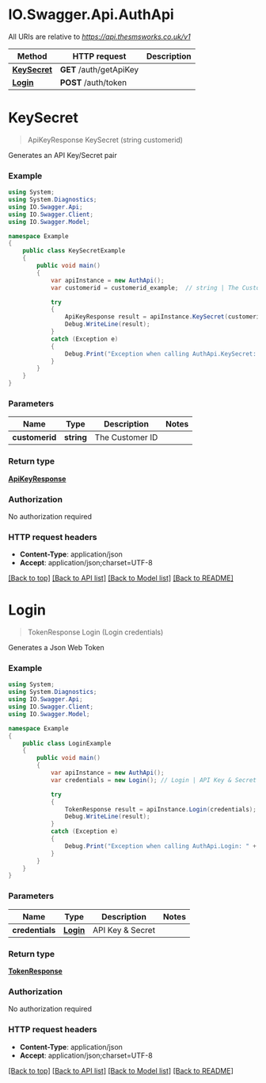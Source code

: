 # IO.Swagger.Api.AuthApi

All URIs are relative to *https://api.thesmsworks.co.uk/v1*

Method | HTTP request | Description
------------- | ------------- | -------------
[**KeySecret**](AuthApi.md#keysecret) | **GET** /auth/getApiKey | 
[**Login**](AuthApi.md#login) | **POST** /auth/token | 


<a name="keysecret"></a>
# **KeySecret**
> ApiKeyResponse KeySecret (string customerid)



Generates an API Key/Secret pair

### Example
```csharp
using System;
using System.Diagnostics;
using IO.Swagger.Api;
using IO.Swagger.Client;
using IO.Swagger.Model;

namespace Example
{
    public class KeySecretExample
    {
        public void main()
        {
            var apiInstance = new AuthApi();
            var customerid = customerid_example;  // string | The Customer ID

            try
            {
                ApiKeyResponse result = apiInstance.KeySecret(customerid);
                Debug.WriteLine(result);
            }
            catch (Exception e)
            {
                Debug.Print("Exception when calling AuthApi.KeySecret: " + e.Message );
            }
        }
    }
}
```

### Parameters

Name | Type | Description  | Notes
------------- | ------------- | ------------- | -------------
 **customerid** | **string**| The Customer ID | 

### Return type

[**ApiKeyResponse**](ApiKeyResponse.md)

### Authorization

No authorization required

### HTTP request headers

 - **Content-Type**: application/json
 - **Accept**: application/json;charset=UTF-8

[[Back to top]](#) [[Back to API list]](../README.md#documentation-for-api-endpoints) [[Back to Model list]](../README.md#documentation-for-models) [[Back to README]](../README.md)

<a name="login"></a>
# **Login**
> TokenResponse Login (Login credentials)



Generates a Json Web Token

### Example
```csharp
using System;
using System.Diagnostics;
using IO.Swagger.Api;
using IO.Swagger.Client;
using IO.Swagger.Model;

namespace Example
{
    public class LoginExample
    {
        public void main()
        {
            var apiInstance = new AuthApi();
            var credentials = new Login(); // Login | API Key & Secret

            try
            {
                TokenResponse result = apiInstance.Login(credentials);
                Debug.WriteLine(result);
            }
            catch (Exception e)
            {
                Debug.Print("Exception when calling AuthApi.Login: " + e.Message );
            }
        }
    }
}
```

### Parameters

Name | Type | Description  | Notes
------------- | ------------- | ------------- | -------------
 **credentials** | [**Login**](Login.md)| API Key &amp; Secret | 

### Return type

[**TokenResponse**](TokenResponse.md)

### Authorization

No authorization required

### HTTP request headers

 - **Content-Type**: application/json
 - **Accept**: application/json;charset=UTF-8

[[Back to top]](#) [[Back to API list]](../README.md#documentation-for-api-endpoints) [[Back to Model list]](../README.md#documentation-for-models) [[Back to README]](../README.md)

